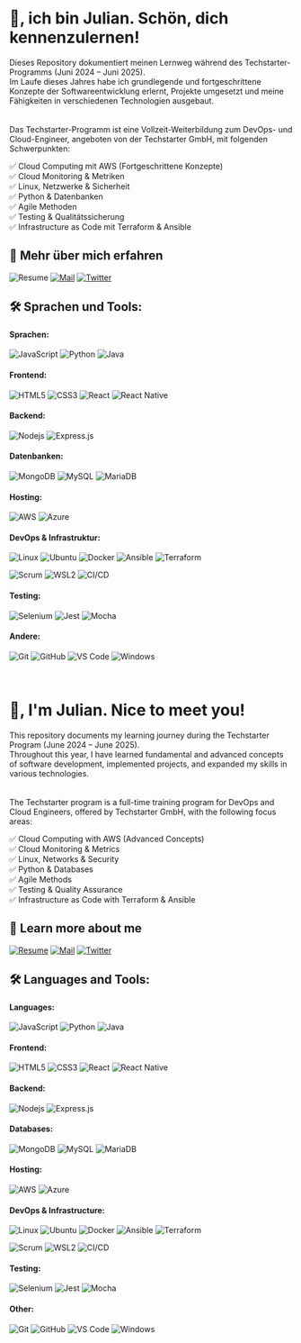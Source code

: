 <p align="center">
<h1>👋, ich bin Julian. Schön, dich kennenzulernen!</h1>
</p>

Dieses Repository dokumentiert meinen Lernweg während des Techstarter-Programms (Juni 2024 – Juni 2025).  
Im Laufe dieses Jahres habe ich grundlegende und fortgeschrittene Konzepte der Softwareentwicklung erlernt, Projekte umgesetzt und meine Fähigkeiten in verschiedenen Technologien ausgebaut.  
<br/>
<br/>Das Techstarter-Programm ist eine Vollzeit-Weiterbildung zum DevOps- und Cloud-Engineer, angeboten von der Techstarter GmbH, mit folgenden Schwerpunkten:

✅ Cloud Computing mit AWS (Fortgeschrittene Konzepte)  
✅ Cloud Monitoring & Metriken  
✅ Linux, Netzwerke & Sicherheit  
✅ Python & Datenbanken  
✅ Agile Methoden  
✅ Testing & Qualitätssicherung  
✅ Infrastructure as Code mit Terraform & Ansible

## 🔗 Mehr über mich erfahren

![Resume](https://img.shields.io/badge/-Lebenslauf-black?style=for-the-badge&logo=google-drive&logoColor=white)
[![Mail](https://img.shields.io/badge/-Sag%20Hallo!-black?style=for-the-badge&logo=gmail)](mailto:8julian@determeyer.info)
[![Twitter](https://img.shields.io/badge/-X-black?style=for-the-badge&logo=twitter)](https://twitter.com/julesdone/)

## 🛠 Sprachen und Tools:

#### Sprachen:

![JavaScript](https://img.shields.io/badge/javascript%20-%23323330.svg?&style=for-the-badge&logo=javascript&logoColor=%23F7DF1E)
![Python](https://img.shields.io/badge/python%20-%2314354C.svg?&style=for-the-badge&logo=python&logoColor=white)
![Java](https://img.shields.io/badge/java-%23ED8B00.svg?&style=for-the-badge&logo=java&logoColor=white)

#### Frontend:

![HTML5](https://img.shields.io/badge/html5%20-%23E34F26.svg?&style=for-the-badge&logo=html5&logoColor=white)
![CSS3](https://img.shields.io/badge/css3%20-%231572B6.svg?&style=for-the-badge&logo=css3&logoColor=white)
![React](https://img.shields.io/badge/react%20-%2320232a.svg?&style=for-the-badge&logo=react&logoColor=%2361DAFB)
![React Native](https://img.shields.io/badge/react_native%20-%2320232a.svg?&style=for-the-badge&logo=react&logoColor=%2361DAFB)

#### Backend:

![Nodejs](https://img.shields.io/badge/node.js%20-%2343853D.svg?&style=for-the-badge&logo=node.js&logoColor=white)
![Express.js](https://img.shields.io/badge/express.js%20-%23404d59.svg?&style=for-the-badge&logo=express)

#### Datenbanken:

![MongoDB](https://img.shields.io/badge/MongoDB-%234ea94b.svg?&style=for-the-badge&logo=mongodb&logoColor=white)
![MySQL](https://img.shields.io/badge/mysql-%2300f.svg?&style=for-the-badge&logo=mysql&logoColor=white)
![MariaDB](https://img.shields.io/badge/MariaDB-%234F8B2F.svg?&style=for-the-badge&logo=mariadb&logoColor=white)

#### Hosting:

![AWS](https://img.shields.io/badge/AWS%20-%23FF9900.svg?&style=for-the-badge&logo=amazon-aws&logoColor=white)
![Azure](https://img.shields.io/badge/Microsoft%20Azure-%230078D4.svg?&style=for-the-badge&logo=microsoft-azure&logoColor=white)

#### DevOps & Infrastruktur:

![Linux](https://img.shields.io/badge/linux-%23FCC624.svg?&style=for-the-badge&logo=linux&logoColor=black)
![Ubuntu](https://img.shields.io/badge/ubuntu-%23E95420.svg?&style=for-the-badge&logo=ubuntu&logoColor=white)
![Docker](https://img.shields.io/badge/docker-%232496ED.svg?&style=for-the-badge&logo=docker&logoColor=white)
![Ansible](https://img.shields.io/badge/ansible-%23E00000.svg?&style=for-the-badge&logo=ansible&logoColor=white)
![Terraform](https://img.shields.io/badge/terraform-%23623A32.svg?&style=for-the-badge&logo=terraform&logoColor=white)

![Scrum](https://img.shields.io/badge/Scrum-%23FF0000.svg?&style=for-the-badge&logo=scrum&logoColor=white)
![WSL2](https://img.shields.io/badge/WSL2-%23000000.svg?&style=for-the-badge&logo=windows-subsystem-for-linux&logoColor=white)
![CI/CD](https://img.shields.io/badge/CI%2FCD-%23000000.svg?&style=for-the-badge&logo=github-actions&logoColor=white)

#### Testing:

![Selenium](https://img.shields.io/badge/selenium-%23E14F1F.svg?&style=for-the-badge&logo=selenium&logoColor=white)
![Jest](https://img.shields.io/badge/jest-%23C21325.svg?&style=for-the-badge&logo=jest&logoColor=white)
![Mocha](https://img.shields.io/badge/mocha-%238D6748.svg?&style=for-the-badge&logo=mocha&logoColor=white)

#### Andere:

![Git](https://img.shields.io/badge/git%20-%23F05033.svg?&style=for-the-badge&logo=git&logoColor=white)
![GitHub](https://img.shields.io/badge/github%20-%23121011.svg?&style=for-the-badge&logo=github&logoColor=white)
![VS Code](https://img.shields.io/badge/VS%20Code%20-%230070D1.svg?&style=for-the-badge&logo=visual-studio-code&logoColor=white)
![Windows](https://img.shields.io/badge/Windows-0078D6?style=for-the-badge&logo=windows&logoColor=white)

<br/>

<p align="center">
<h1>👋, I'm Julian. Nice to meet you!</h1>
</p>

This repository documents my learning journey during the Techstarter Program (June 2024 – June 2025).  
Throughout this year, I have learned fundamental and advanced concepts of software development, implemented projects, and expanded my skills in various technologies.  
<br/>
<br/>The Techstarter program is a full-time training program for DevOps and Cloud Engineers, offered by Techstarter GmbH, with the following focus areas:

✅ Cloud Computing with AWS (Advanced Concepts)  
✅ Cloud Monitoring & Metrics  
✅ Linux, Networks & Security  
✅ Python & Databases  
✅ Agile Methods  
✅ Testing & Quality Assurance  
✅ Infrastructure as Code with Terraform & Ansible

## 🔗 Learn more about me

[![Resume](https://img.shields.io/badge/-Resume-black?style=for-the-badge&logo=google-drive&logoColor=white)](https://drive.google.com/file/d/1jKmGBSh9RN3S3eGcZKNqFgKfN-1mR_lr/view?usp=sharing)
[![Mail](https://img.shields.io/badge/-Say%20Hello!-black?style=for-the-badge&logo=gmail)](mailto:8julian@determeyer.info)
[![Twitter](https://img.shields.io/badge/-X-black?style=for-the-badge&logo=twitter)](https://twitter.com/julesdone/)

## 🛠 Languages and Tools:

#### Languages:

![JavaScript](https://img.shields.io/badge/javascript%20-%23323330.svg?&style=for-the-badge&logo=javascript&logoColor=%23F7DF1E)
![Python](https://img.shields.io/badge/python%20-%2314354C.svg?&style=for-the-badge&logo=python&logoColor=white)
![Java](https://img.shields.io/badge/java-%23ED8B00.svg?&style=for-the-badge&logo=java&logoColor=white)

#### Frontend:

![HTML5](https://img.shields.io/badge/html5%20-%23E34F26.svg?&style=for-the-badge&logo=html5&logoColor=white)
![CSS3](https://img.shields.io/badge/css3%20-%231572B6.svg?&style=for-the-badge&logo=css3&logoColor=white)
![React](https://img.shields.io/badge/react%20-%2320232a.svg?&style=for-the-badge&logo=react&logoColor=%2361DAFB)
![React Native](https://img.shields.io/badge/react_native%20-%2320232a.svg?&style=for-the-badge&logo=react&logoColor=%2361DAFB)

#### Backend:

![Nodejs](https://img.shields.io/badge/node.js%20-%2343853D.svg?&style=for-the-badge&logo=node.js&logoColor=white)
![Express.js](https://img.shields.io/badge/express.js%20-%23404d59.svg?&style=for-the-badge&logo=express)

#### Databases:

![MongoDB](https://img.shields.io/badge/MongoDB-%234ea94b.svg?&style=for-the-badge&logo=mongodb&logoColor=white)
![MySQL](https://img.shields.io/badge/mysql-%2300f.svg?&style=for-the-badge&logo=mysql&logoColor=white)
![MariaDB](https://img.shields.io/badge/MariaDB-%234F8B2F.svg?&style=for-the-badge&logo=mariadb&logoColor=white)

#### Hosting:

![AWS](https://img.shields.io/badge/AWS%20-%23FF9900.svg?&style=for-the-badge&logo=amazon-aws&logoColor=white)
![Azure](https://img.shields.io/badge/Microsoft%20Azure-%230078D4.svg?&style=for-the-badge&logo=microsoft-azure&logoColor=white)

#### DevOps & Infrastructure:

![Linux](https://img.shields.io/badge/linux-%23FCC624.svg?&style=for-the-badge&logo=linux&logoColor=black)
![Ubuntu](https://img.shields.io/badge/ubuntu-%23E95420.svg?&style=for-the-badge&logo=ubuntu&logoColor=white)
![Docker](https://img.shields.io/badge/docker-%232496ED.svg?&style=for-the-badge&logo=docker&logoColor=white)
![Ansible](https://img.shields.io/badge/ansible-%23E00000.svg?&style=for-the-badge&logo=ansible&logoColor=white)
![Terraform](https://img.shields.io/badge/terraform-%23623A32.svg?&style=for-the-badge&logo=terraform&logoColor=white)

![Scrum](https://img.shields.io/badge/Scrum-%23FF0000.svg?&style=for-the-badge&logo=scrum&logoColor=white)
![WSL2](https://img.shields.io/badge/WSL2-%23000000.svg?&style=for-the-badge&logo=windows-subsystem-for-linux&logoColor=white)
![CI/CD](https://img.shields.io/badge/CI%2FCD-%23000000.svg?&style=for-the-badge&logo=github-actions&logoColor=white)

#### Testing:

![Selenium](https://img.shields.io/badge/selenium-%23E14F1F.svg?&style=for-the-badge&logo=selenium&logoColor=white)
![Jest](https://img.shields.io/badge/jest-%23C21325.svg?&style=for-the-badge&logo=jest&logoColor=white)
![Mocha](https://img.shields.io/badge/mocha-%238D6748.svg?&style=for-the-badge&logo=mocha&logoColor=white)

#### Other:

![Git](https://img.shields.io/badge/git%20-%23F05033.svg?&style=for-the-badge&logo=git&logoColor=white)
![GitHub](https://img.shields.io/badge/github%20-%23121011.svg?&style=for-the-badge&logo=github&logoColor=white)
![VS Code](https://img.shields.io/badge/VS%20Code%20-%230070D1.svg?&style=for-the-badge&logo=visual-studio-code&logoColor=white)
![Windows](https://img.shields.io/badge/Windows-0078D6?style=for-the-badge&logo=windows&logoColor=white)

<br/>
